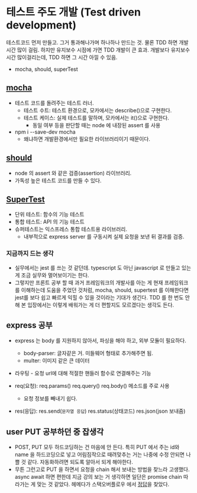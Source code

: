 # 테스트 주도 개발 (Test driven development)

테스트코드 먼저 만들고. 그거 통과해나가며 하나하나 만드는 것.
물론 TDD 하면 개발시간 많이 걸림. 하지만 유지보수 시점에 가면 TDD 개발이 큰 효과. 개발보다 유지보수 시간 많이걸리는데, TDD 하면 그 시간 아낄 수 있음.

- mocha, should, superTest

## [mocha](https://mochajs.org)

- 테스트 코드를 돌려주는 테스트 러너.
  - 테스트 수트: 테스트 환경으로, 모카에서는 describe()으로 구현한다.
  - 테스트 케이스: 실제 테스트를 말하며, 모카에서는 it()으로 구현한다.
    - 동일 여부 등을 판단할 때는 node 에 내장된 assert 를 사용
- npm i --save-dev mocha
  - 왜냐하면 개발환경에서만 필요한 라이브러리이기 때문이다.

## [should](https://github.com/shouldjs/should.js)

- node 의 assert 와 같은 검증(assertion) 라이브러리.
- 가독성 높은 테스트 코드를 만들 수 있다.

## [SuperTest](https://www.npmjs.com/package/supertest)

- 단위 테스트: 함수의 기능 테스트
- 통합 테스트: API 의 기능 테스트
- 슈퍼테스트는 익스프레스 통합 테스트용 라이브러리.
  - 내부적으로 express server 를 구동시켜 실제 요청을 보낸 뒤 결과를 검증.

### 지금까지 드는 생각

- 실무에서는 jest 를 쓰는 것 같던데. typescript 도 아닌 javascript 로 만들고 있는 게 조금 실무와 멀어보이기는 한다.
- 그렇지만 프론트 공부 할 때 과거 프레임워크의 개발사를 아는 게 현재 프레임워크를 이해하는데 도움을 주었던 것처럼, mocha, should, supertest 를 이해한다면 jest를 보다 쉽고 빠르게 익힐 수 있을 것이라는 기대가 생긴다. TDD 를 한 번도 안 해 본 입장에서는 이렇게 배워가는 게 더 편할지도 모르겠다는 생각도 든다.

## express 공부

- express 는 body 를 지원하지 않아서, 파싱을 해야 하고, 외부 모듈이 필요하다.
  - body-parser: 글자같은 거. 미들웨어 형태로 추가해주면 됨.
  - multer: 이미지 같은 큰 데이터
- 라우팅 - 요청 url에 대해 적절한 핸들러 함수로 연결해주는 기능

- req(요청): req.params() req.query() req.body() 메소드를 주로 사용
  - 요청 정보를 빼내기 쉽다.
- res(응답): res.send(`문자열 응답`) res.status(상태코드) res.json(json 보내줌)

## user PUT 공부하던 중 잡생각

- POST, PUT 모두 하드코딩하는 건 마음에 안 든다. 특히 PUT 에서 주는 id와 name 을 하드코딩으로 넣고 어림짐작으로 때려맞추는 거는 나중에 수정 안되면 나쁠 것 같다. 자동화하려면 되도록 알아서 되게 해야한다.
- 무튼 그런고로 PUT 을 하면서 요청을 chain 해서 보내는 방법을 찾느라 고생했다. async await 하면 편한데 지금 강의 보는 거 생각하면 일단은 promise chain 따라가는 게 맞는 것 같았다. 헤메다가 스택오버플로우 에서 [정답](https://stackoverflow.com/questions/21089842/how-to-chain-http-calls-with-superagent-supertest)을 찾았다.
